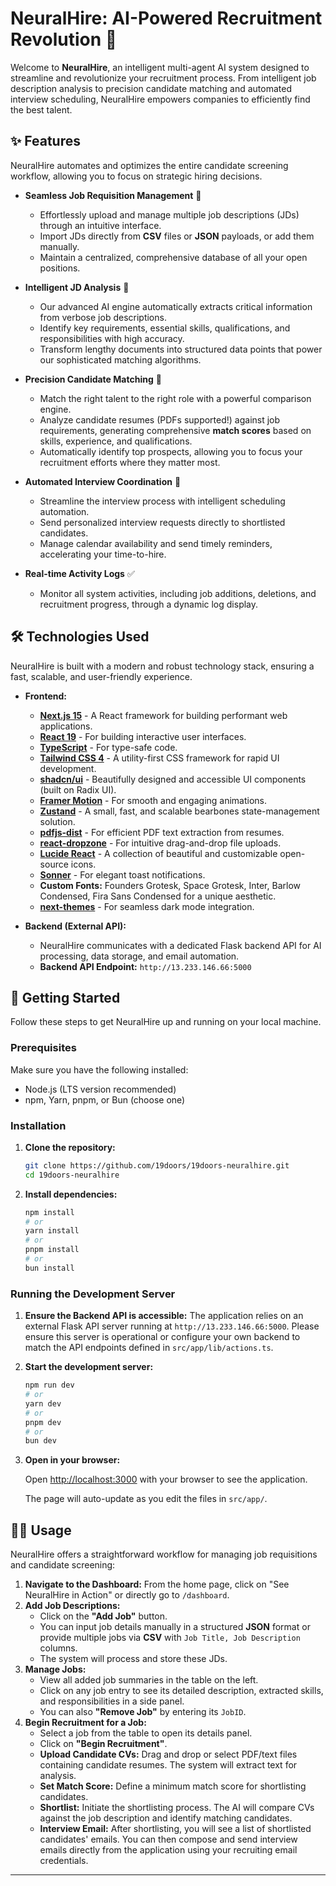 # NeuralHire: AI-Powered Recruitment Revolution 🚀

Welcome to **NeuralHire**, an intelligent multi-agent AI system designed to streamline and revolutionize your recruitment process. From intelligent job description analysis to precision candidate matching and automated interview scheduling, NeuralHire empowers companies to efficiently find the best talent.

## ✨ Features

NeuralHire automates and optimizes the entire candidate screening workflow, allowing you to focus on strategic hiring decisions.

*   **Seamless Job Requisition Management** 📄
    *   Effortlessly upload and manage multiple job descriptions (JDs) through an intuitive interface.
    *   Import JDs directly from **CSV** files or **JSON** payloads, or add them manually.
    *   Maintain a centralized, comprehensive database of all your open positions.

*   **Intelligent JD Analysis** 🧠
    *   Our advanced AI engine automatically extracts critical information from verbose job descriptions.
    *   Identify key requirements, essential skills, qualifications, and responsibilities with high accuracy.
    *   Transform lengthy documents into structured data points that power our sophisticated matching algorithms.

*   **Precision Candidate Matching** 🎯
    *   Match the right talent to the right role with a powerful comparison engine.
    *   Analyze candidate resumes (PDFs supported!) against job requirements, generating comprehensive **match scores** based on skills, experience, and qualifications.
    *   Automatically identify top prospects, allowing you to focus your recruitment efforts where they matter most.

*   **Automated Interview Coordination** 📧
    *   Streamline the interview process with intelligent scheduling automation.
    *   Send personalized interview requests directly to shortlisted candidates.
    *   Manage calendar availability and send timely reminders, accelerating your time-to-hire.

*   **Real-time Activity Logs** ✅
    *   Monitor all system activities, including job additions, deletions, and recruitment progress, through a dynamic log display.

## 🛠️ Technologies Used

NeuralHire is built with a modern and robust technology stack, ensuring a fast, scalable, and user-friendly experience.

*   **Frontend:**
    *   [**Next.js 15**](https://nextjs.org/) - A React framework for building performant web applications.
    *   [**React 19**](https://react.dev/) - For building interactive user interfaces.
    *   [**TypeScript**](https://www.typescriptlang.org/) - For type-safe code.
    *   [**Tailwind CSS 4**](https://tailwindcss.com/) - A utility-first CSS framework for rapid UI development.
    *   [**shadcn/ui**](https://ui.shadcn.com/) - Beautifully designed and accessible UI components (built on Radix UI).
    *   [**Framer Motion**](https://www.framer.com/motion/) - For smooth and engaging animations.
    *   [**Zustand**](https://zustand-demo.pmnd.rs/) - A small, fast, and scalable bearbones state-management solution.
    *   [**pdfjs-dist**](https://mozilla.github.io/pdf.js/) - For efficient PDF text extraction from resumes.
    *   [**react-dropzone**](https://react-dropzone.js.org/) - For intuitive drag-and-drop file uploads.
    *   [**Lucide React**](https://lucide.dev/icons/) - A collection of beautiful and customizable open-source icons.
    *   [**Sonner**](https://sonner.emilkowalski.com/) - For elegant toast notifications.
    *   **Custom Fonts:** Founders Grotesk, Space Grotesk, Inter, Barlow Condensed, Fira Sans Condensed for a unique aesthetic.
    *   [**next-themes**](https://github.com/pacocoursey/next-themes) - For seamless dark mode integration.

*   **Backend (External API):**
    *   NeuralHire communicates with a dedicated Flask backend API for AI processing, data storage, and email automation.
    *   **Backend API Endpoint:** `http://13.233.146.66:5000`

## 🚀 Getting Started

Follow these steps to get NeuralHire up and running on your local machine.

### Prerequisites

Make sure you have the following installed:

*   Node.js (LTS version recommended)
*   npm, Yarn, pnpm, or Bun (choose one)

### Installation

1.  **Clone the repository:**

    ```bash
    git clone https://github.com/19doors/19doors-neuralhire.git
    cd 19doors-neuralhire
    ```

2.  **Install dependencies:**

    ```bash
    npm install
    # or
    yarn install
    # or
    pnpm install
    # or
    bun install
    ```

### Running the Development Server

1.  **Ensure the Backend API is accessible:**
    The application relies on an external Flask API server running at `http://13.233.146.66:5000`. Please ensure this server is operational or configure your own backend to match the API endpoints defined in `src/app/lib/actions.ts`.

2.  **Start the development server:**

    ```bash
    npm run dev
    # or
    yarn dev
    # or
    pnpm dev
    # or
    bun dev
    ```

3.  **Open in your browser:**

    Open [http://localhost:3000](http://localhost:3000) with your browser to see the application.

    The page will auto-update as you edit the files in `src/app/`.

## 🧑‍💻 Usage

NeuralHire offers a straightforward workflow for managing job requisitions and candidate screening:

1.  **Navigate to the Dashboard:** From the home page, click on "See NeuralHire in Action" or directly go to `/dashboard`.
2.  **Add Job Descriptions:**
    *   Click on the **"Add Job"** button.
    *   You can input job details manually in a structured **JSON** format or provide multiple jobs via **CSV** with `Job Title, Job Description` columns.
    *   The system will process and store these JDs.
3.  **Manage Jobs:**
    *   View all added job summaries in the table on the left.
    *   Click on any job entry to see its detailed description, extracted skills, and responsibilities in a side panel.
    *   You can also **"Remove Job"** by entering its `JobID`.
4.  **Begin Recruitment for a Job:**
    *   Select a job from the table to open its details panel.
    *   Click on **"Begin Recruitment"**.
    *   **Upload Candidate CVs:** Drag and drop or select PDF/text files containing candidate resumes. The system will extract text for analysis.
    *   **Set Match Score:** Define a minimum match score for shortlisting candidates.
    *   **Shortlist:** Initiate the shortlisting process. The AI will compare CVs against the job description and identify matching candidates.
    *   **Interview Email:** After shortlisting, you will see a list of shortlisted candidates' emails. You can then compose and send interview emails directly from the application using your recruiting email credentials.

---
